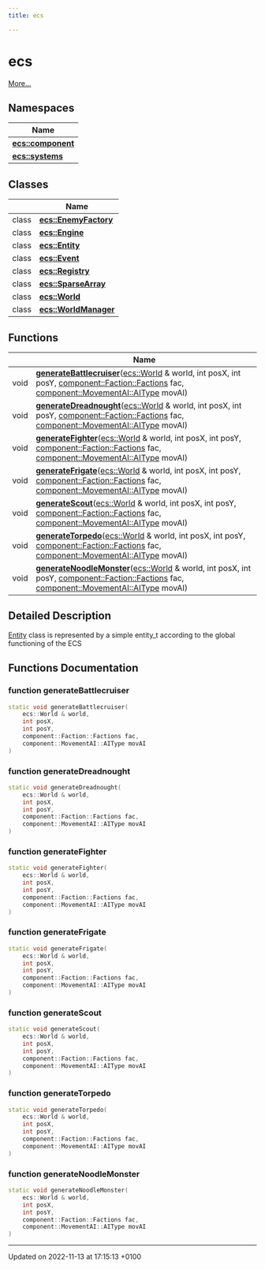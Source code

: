 ```yaml
---
title: ecs

---
```


# ecs

 [More...](#detailed-description)

## Namespaces

| Name           |
| -------------- |
| **[ecs::component](Namespaces/namespaceecs_1_1component.md)**  |
| **[ecs::systems](Namespaces/namespaceecs_1_1systems.md)**  |

## Classes

|                | Name           |
| -------------- | -------------- |
| class | **[ecs::EnemyFactory](Classes/classecs_1_1_enemy_factory.md)**  |
| class | **[ecs::Engine](Classes/classecs_1_1_engine.md)**  |
| class | **[ecs::Entity](Classes/classecs_1_1_entity.md)**  |
| class | **[ecs::Event](Classes/classecs_1_1_event.md)**  |
| class | **[ecs::Registry](Classes/classecs_1_1_registry.md)**  |
| class | **[ecs::SparseArray](Classes/classecs_1_1_sparse_array.md)**  |
| class | **[ecs::World](Classes/classecs_1_1_world.md)**  |
| class | **[ecs::WorldManager](Classes/classecs_1_1_world_manager.md)**  |

## Functions

|                | Name           |
| -------------- | -------------- |
| void | **[generateBattlecruiser](Namespaces/namespaceecs.md#function-generatebattlecruiser)**([ecs::World](Classes/classecs_1_1_world.md) & world, int posX, int posY, [component::Faction::Factions](Classes/structecs_1_1component_1_1_faction.md#enum-factions) fac, [component::MovementAI::AIType](Classes/structecs_1_1component_1_1_movement_a_i.md#enum-aitype) movAI) |
| void | **[generateDreadnought](Namespaces/namespaceecs.md#function-generatedreadnought)**([ecs::World](Classes/classecs_1_1_world.md) & world, int posX, int posY, [component::Faction::Factions](Classes/structecs_1_1component_1_1_faction.md#enum-factions) fac, [component::MovementAI::AIType](Classes/structecs_1_1component_1_1_movement_a_i.md#enum-aitype) movAI) |
| void | **[generateFighter](Namespaces/namespaceecs.md#function-generatefighter)**([ecs::World](Classes/classecs_1_1_world.md) & world, int posX, int posY, [component::Faction::Factions](Classes/structecs_1_1component_1_1_faction.md#enum-factions) fac, [component::MovementAI::AIType](Classes/structecs_1_1component_1_1_movement_a_i.md#enum-aitype) movAI) |
| void | **[generateFrigate](Namespaces/namespaceecs.md#function-generatefrigate)**([ecs::World](Classes/classecs_1_1_world.md) & world, int posX, int posY, [component::Faction::Factions](Classes/structecs_1_1component_1_1_faction.md#enum-factions) fac, [component::MovementAI::AIType](Classes/structecs_1_1component_1_1_movement_a_i.md#enum-aitype) movAI) |
| void | **[generateScout](Namespaces/namespaceecs.md#function-generatescout)**([ecs::World](Classes/classecs_1_1_world.md) & world, int posX, int posY, [component::Faction::Factions](Classes/structecs_1_1component_1_1_faction.md#enum-factions) fac, [component::MovementAI::AIType](Classes/structecs_1_1component_1_1_movement_a_i.md#enum-aitype) movAI) |
| void | **[generateTorpedo](Namespaces/namespaceecs.md#function-generatetorpedo)**([ecs::World](Classes/classecs_1_1_world.md) & world, int posX, int posY, [component::Faction::Factions](Classes/structecs_1_1component_1_1_faction.md#enum-factions) fac, [component::MovementAI::AIType](Classes/structecs_1_1component_1_1_movement_a_i.md#enum-aitype) movAI) |
| void | **[generateNoodleMonster](Namespaces/namespaceecs.md#function-generatenoodlemonster)**([ecs::World](Classes/classecs_1_1_world.md) & world, int posX, int posY, [component::Faction::Factions](Classes/structecs_1_1component_1_1_faction.md#enum-factions) fac, [component::MovementAI::AIType](Classes/structecs_1_1component_1_1_movement_a_i.md#enum-aitype) movAI) |

## Detailed Description


[Entity](Classes/classecs_1_1_entity.md) class is represented by a simple entity_t according to the global functioning of the ECS 


## Functions Documentation

### function generateBattlecruiser

```cpp
static void generateBattlecruiser(
    ecs::World & world,
    int posX,
    int posY,
    component::Faction::Factions fac,
    component::MovementAI::AIType movAI
)
```


### function generateDreadnought

```cpp
static void generateDreadnought(
    ecs::World & world,
    int posX,
    int posY,
    component::Faction::Factions fac,
    component::MovementAI::AIType movAI
)
```


### function generateFighter

```cpp
static void generateFighter(
    ecs::World & world,
    int posX,
    int posY,
    component::Faction::Factions fac,
    component::MovementAI::AIType movAI
)
```


### function generateFrigate

```cpp
static void generateFrigate(
    ecs::World & world,
    int posX,
    int posY,
    component::Faction::Factions fac,
    component::MovementAI::AIType movAI
)
```


### function generateScout

```cpp
static void generateScout(
    ecs::World & world,
    int posX,
    int posY,
    component::Faction::Factions fac,
    component::MovementAI::AIType movAI
)
```


### function generateTorpedo

```cpp
static void generateTorpedo(
    ecs::World & world,
    int posX,
    int posY,
    component::Faction::Factions fac,
    component::MovementAI::AIType movAI
)
```


### function generateNoodleMonster

```cpp
static void generateNoodleMonster(
    ecs::World & world,
    int posX,
    int posY,
    component::Faction::Factions fac,
    component::MovementAI::AIType movAI
)
```






-------------------------------

Updated on 2022-11-13 at 17:15:13 +0100